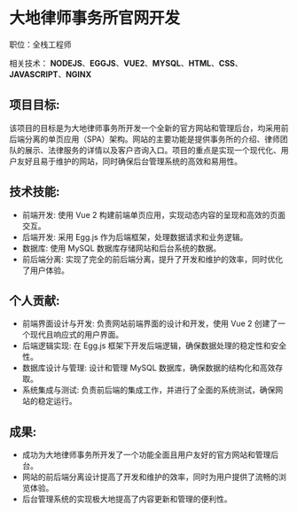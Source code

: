 # 大地律师事务所官网开发

职位：全栈工程师

相关技术： **NODEJS**、**EGGJS**、**VUE2**、**MYSQL**、**HTML**、**CSS**、**JAVASCRIPT**、**NGINX**

## 项目目标:

该项目的目标是为大地律师事务所开发一个全新的官方网站和管理后台，均采用前后端分离的单页应用（SPA）架构。网站的主要功能是提供事务所的介绍、律师团队的展示、法律服务的详情以及客户咨询入口。项目的重点是实现一个现代化、用户友好且易于维护的网站，同时确保后台管理系统的高效和易用性。

## 技术技能:

- 前端开发: 使用 Vue 2 构建前端单页应用，实现动态内容的呈现和高效的页面交互。
- 后端开发: 采用 Egg.js 作为后端框架，处理数据请求和业务逻辑。
- 数据库: 使用 MySQL 数据库存储网站和后台系统的数据。
- 前后端分离: 实现了完全的前后端分离，提升了开发和维护的效率，同时优化了用户体验。

## 个人贡献:

- 前端界面设计与开发: 负责网站前端界面的设计和开发，使用 Vue 2 创建了一个现代且响应式的用户界面。
- 后端逻辑实现: 在 Egg.js 框架下开发后端逻辑，确保数据处理的稳定性和安全性。
- 数据库设计与管理: 设计和管理 MySQL 数据库，确保数据的结构化和高效存取。
- 系统集成与测试: 负责前后端的集成工作，并进行了全面的系统测试，确保网站的稳定运行。

## 成果:

- 成功为大地律师事务所开发了一个功能全面且用户友好的官方网站和管理后台。
- 网站的前后端分离设计提高了开发和维护的效率，同时为用户提供了流畅的浏览体验。
- 后台管理系统的实现极大地提高了内容更新和管理的便利性。
